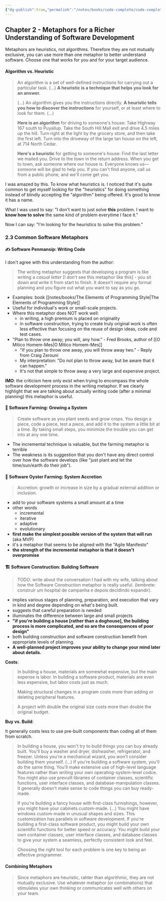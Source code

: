 ```yaml
---
{"dg-publish":true,"permalink":"/notes/books/code-complete/code-complete-2-metaphors-for-a-richer-understanding-of-software-development/","dgHomeLink":true,"dgPassFrontmatter":false}
---
```


## Chapter 2 - Metaphors for a Richer Understanding of Software Development

Metaphors are heuristics, not algorithms. Therefore they are not mutually exclusive, you can use more than one metaphor to better understand software. Choose one that works for you and for your target audience.

#### Algorithm vs. Heuristic

 > An algorithm is a set of well-defined instructions for carrying out a particular task. (...) **A heuristic is a technique that helps you look for an answer.**
 > 
 > (...) An algorithm gives you the instructions directly. **A heuristic tells you how to discover the instructions** for yourself, or at least where to look for them. (...)
> 
> **Here is an algorithm** for driving to someone's house: Take Highway 167 south to Puyallup. Take the South Hill Mall exit and drive 4.5 miles up the hill. Turn right at the light by the grocery store, and then take the first left. Turn into the driveway of the large tan house on the left, at 714 North Cedar.
> 
> **Here's a heuristic** for getting to someone's house: Find the last letter we mailed you. Drive to the town in the return address. When you get to town, ask someone where our house is. Everyone knows us—someone will be glad to help you. If you can't find anyone, call us from a public phone, and we'll come get you.

I was amazed by this. To know what heuristics is. I noticed that it's quite common to get myself looking for the "heuristics" for doing something instead of blindly accepting the "algorithm" being offered. It's good to know it has a name.

What I was used to say: "I don't want to just solve **this** problem. I want to **know how to solve** the same kind of problem everytime I face it."

Now I can say: "I'm looking for the heuristics to solve this problem."

### 2.3 Common Software Metaphors

#### ✍️ Software Penmansip: Writing Code

I don't agree with this understanding from the author:

> The writing metaphor suggests that developing a program is like writing a *casual letter* [I don't see this metaphor like this] - you sit down and write it from start to finish. It doesn't require any formal planning and you figure out what you want to say as you go.

- Examples: book [[notes/books/The Elements of Programming Style|The Elements of Programming Style]]
- Useful for individual's work or small-scale projects.
- Where this metaphor does NOT work well:
    - in writing, a high premium is placed on originality
    - in software construction, trying to create truly original work is often less effective than focusing on the reuse of design ideas, code and test cases.
- "Plan to throw one away; you will, any how." - Fred Brooks, author of [[O Mitico Homem-Mes|O Mitico Homem-Mes]]
    - "If you plan to throw one away, you will throw away two." - Reply from Craig Zerouni
    - My interpretation: "Do not plan to throw away, but be aware that it can happen."
    - It's not that simple to throw away a very large and expensive project.

**IMO**: the criticism here only exist when trying to encompass the whole software development process in the writing metaphor. If we clearly highlight that we are talking about actually writing code (after a minimal planning) this metaphor is useful.


#### 🌱 Software Farming: Growing a System

> Create software as you plant seeds and grow crops. You design a piece, code a piece, test a piece, and add it to the system a little bit at a time. By taking small steps, you minimize the trouble you can get into at any one time.

- The incremental technique is valuable, but the farming metaphor is terrible
- The weakness is its suggestion that you don't have any direct control over how the software develops (like "just plant and let the time/sun/earth do their job").



#### 🦪 Software Oyster Farming: System Accretion

> Accretion:  growth or increase in size by a gradual external addition or inclusion.

- add to your software systems a small amount at a time
- other words
    - incremental
    - iterative
    - adaptive
    - evolutionary
- **first make the simplest possible version of the system that will run** (aka MVP)
- it's a metaphor that seems to be aligned with the "Agile Manifesto"
- **the strength of the incremental metaphor is that it doesn't overpromise**



#### 🏗️ Software Construction: Building Software

> TODO: write about the conversation I had with my wife, talking about how the Software Construction metaphor is really useful. (lembrete: construir um hospital de campanha e depois decidindo expandir).

- implies various stages of planning, preparation, and execution that vary in kind and degree depending on what's being built.
- suggests that careful preparation is needed
- illuminates the difference between large and small projects
- **"if you're building a house [rather than a doghouse], the building process is more complicated, and so are the consequences of poor design"**
- both building construction and software construction benefit from appropriate levels of planning.
- **A well-planned project improves your ability to change your mind later about details.**

**Costs**:

> In building a house, materials are somewhat expensive, but the main expense is labor. In building a software product, materials are even less expensive, but labor costs just as much.

> Making structural changes in a program costs more than adding or deleting peripheral features.

> A project with double the original size costs more than double the original budget.

**Buy vs. Build**:

It generally costs less to use pre-built components than coding all of them from scratch.

> In building a house, you won't try to build things you can buy already built. You'll buy a washer and dryer, dishwasher, refrigerator, and freezer. Unless you're a mechanical wizard, you won't consider building them yourself. (...) If you're building a software system, you'll do the same thing. You'll make extensive use of high-level language features rather than writing your own operating-system-level codce. You might also use prevuilt libraries of container classes, scientific functions, user interface classes, and database-manipulation classes. It generally doesn't make sense to code things you can buy ready-made.
> 
> If you're building a fancy house with first-class furnishings, however, you might have your cabinets custom-made. (...) You might have windows custom-made in unusual shapes and sizes. This customization has parallels in software development. If you're building a first-class software product, you might build your own scientific functions for better speed or accuracy. You might build your own container classes, user interface classes, and database classes to give your system a seamless, perfectly consistent look and feel.


> Choosing the right tool for each problem is one key to being an effective programmer.

#### Combining Metaphors

> Since metaphors are heuristic, rahter than algorithmic, they are not mutually exclusive. Use whatever metaphor (or combinations) that stimulates your  own thinking or communicates well with others on your team.
